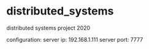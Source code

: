 # distributed_systems
distributed systems project 2020

configuration:
server ip: 192.168.1.111
server port: 7777
